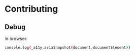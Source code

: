 # Contributing

## Debug

In browser:
```bash
console.log(_a11y.ariaSnapshot(document.documentElement))
```
